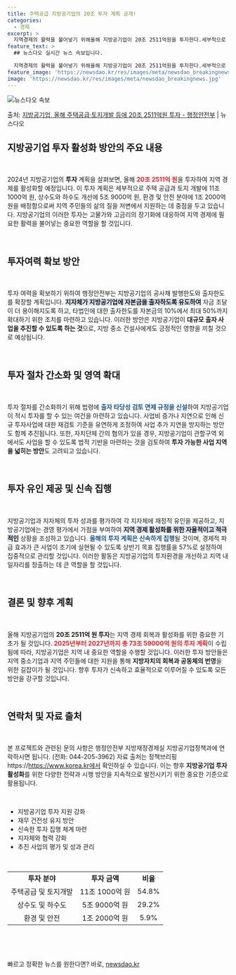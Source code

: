 ```yaml
---
title: 주택공급 지방공기업의 20조 투자 계획 공개!
categories:
  - 경제
excerpt: >
  지역경제의 활력을 불어넣기 위해올해 지방공기업이 20조 2511억원을 투자한다.세부적으로 주택공급토지개발에 …
feature_text: >
  ## 뉴스다오 실시간 뉴스 속보입니다.

  지역경제의 활력을 불어넣기 위해올해 지방공기업이 20조 2511억원을 투자한다.세부적으로 주택공급토지개발에 …
feature_image: 'https://newsdao.kr/res/images/meta/newsdao_breakingnews.jpg'
image: 'https://newsdao.kr/res/images/meta/newsdao_breakingnews.jpg'
---
```


![뉴스다오 속보](https://newsdao.kr/res/images/meta/newsdao_breakingnews.jpg)

<p>출처: <a href="https://newsdao.kr/3122" rel="dofollow">지방공기업, 올해 주택공급·토지개발 등에 20조 2511억원 투자 - 행정안전부</a> | 뉴스다오</p>

<h2 data-ke-size="size26">지방공기업 투자 활성화 방안의 주요 내용</h2>
<p data-ke-size="size16">&nbsp;</p>

2024년 지방공기업의 <b>투자</b> 계획을 살펴보면, 올해 <b><span style="color: #ee2323;">20조 2511억 원</span></b>을 투자하여 지역 경제를 활성화할 예정입니다. 이 투자 계획은 세부적으로 주택 공급과 토지 개발에 11조 1000억 원, 상수도와 하수도 개선에 5조 9000억 원, 환경 및 안전 분야에 1조 2000억 원을 배정함으로써 지역 주민들의 삶의 질을 저변에서 지원하는 데 중점을 두고 있습니다. 지방공기업의 이러한 투자는 고물가와 고금리의 장기화에 대응하여 지역 경제에 필요한 활력을 불어넣는 중요한 역할을 할 것입니다. 

<br>

<h2 data-ke-size="size26">투자여력 확보 방안</h2>
<p data-ke-size="size16">&nbsp;</p>

투자 여력을 확보하기 위하여 행정안전부는 지방공기업의 공사채 발행한도와 출자한도를 확장할 계획입니다. <b><span style="background-color: #21538527;">지자체가 지방공기업에 자본금을 출자하도록 유도하여</span></b> 자금 조달이 더 용이해지도록 하고, 타법인에 대한 출자한도를 자본금의 10%에서 최대 50%까지 확대하기 위한 조치를 마련하고 있습니다. 이러한 방안은 지방공기업이 <b>대규모 출자 사업을 추진할 수 있도록 하는 것</b>으로, 지방 중소 건설사에게도 긍정적인 영향을 끼칠 것으로 예상됩니다. 

<br>

<h2 data-ke-size="size26">투자 절차 간소화 및 영역 확대</h2>
<p data-ke-size="size16">&nbsp;</p>

투자 절차를 간소화하기 위해 법령에 <b><span style="color: #1a5490;">출자 타당성 검토 면제 규정을 신설</span></b>하여 지방공기업이 적시 투자를 할 수 있는 여건을 마련하고 있습니다. 사업비 증가나 지연으로 인해 신규 투자사업에 대한 재검토 기준을 유연하게 조정하여 사업 추가 지연을 방지하는 방안도 함께 추진됩니다. 또한, 자치단체 간의 협의가 있을 경우, 지방공기업이 관할구역 외에서도 사업을 할 수 있도록 법적 기반을 마련하는 것을 검토하여 <b>투자 가능한 사업 지역을 넓히는 방안</b>도 고려되고 있습니다.

<br>

<h2 data-ke-size="size26">투자 유인 제공 및 신속 집행</h2>
<p data-ke-size="size16">&nbsp;</p>

지방공기업과 지자체의 투자 성과를 평가하여 각 지자체에 재정적 유인을 제공하고, 지방공기업에는 경영 평가에서 가점을 부여하여 <b><span style="background-color: #21538527;">지역 경제 활성화를 위한 자율적이고 적극적인</span></b> 상황을 조성하고 있습니다. <b><span style="color: #1a5490;">올해의 투자 계획은 신속하게 집행</span></b>될 것이며, 경제적 파급 효과가 큰 사업이 조기에 실현될 수 있도록 상반기 목표 집행률을 57%로 설정하여 집중적으로 관리할 것입니다. 이러한 활동은 지방공기업의 투자환경을 개선하고 지역 내 일자리를 창출하는 데 큰 역할을 할 것입니다.

<br>

<h2 data-ke-size="size26">결론 및 향후 계획</h2>
<p data-ke-size="size16">&nbsp;</p>

올해 지방공기업의 <b>20조 2511억 원 투자</b>는 지역 경제 회복과 활성화를 위한 중요한 기초가 될 것입니다. <b><span style="color: #ee2323;">2025년부터 2027년까지 총 73조 59000억 원의 투자 계획</span></b>이 수립됨에 따라, 지방공기업은 지역 내 중요한 역할을 수행할 것입니다. 이러한 투자 방안들은 지역 중소기업과 지역 주민들에 대한 지원을 통해 <b>지방자치의 회복과 공동체의 번영</b>을 위한 길잡이가 될 것입니다. 향후 투자가 신속하고 효율적으로 이루어질 수 있도록 모든 방안을 강구할 것입니다. 

<br>

<h2 data-ke-size="size26">연락처 및 자료 출처</h2>
<p data-ke-size="size16">&nbsp;</p>

본 프로젝트와 관련된 문의 사항은 행정안전부 지방재정경제실 지방공기업정책과에 연락하시면 됩니다. (전화: 044-205-3962) 자료 출처는 정책브리핑 https://https://www.korea.kr에서 확인하실 수 있습니다. 이는 향후 <b>지방공기업 투자 활성화</b>를 위한 다양한 전략과 시행 방안을 지속적으로 발전시키기 위한 중요한 기준으로 활용됩니다.

<br>

<ul>
<li>지방공기업 투자 지원 강화</li>
<li>재무 건전성 유지 방안</li>
<li>신속한 투자 집행 체계 마련</li>
<li>지자체와 협력 강화</li>
<li>추진 사업의 평가 및 성과 관리</li>
</ul>

<br>

<table style="width: 100%; border-collapse: collapse;">
<tr>
<td style="text-align: center; height: 17px;"><b>투자 분야</b></td>
<td style="text-align: center; height: 17px;"><b>투자 금액</b></td>
<td style="text-align: center; height: 17px;"><b>비율</b></td>
</tr>
<tr>
<td style="text-align: center; height: 17px;">주택공급 및 토지개발</td>
<td style="text-align: center; height: 17px;">11조 1000억 원</td>
<td style="text-align: center; height: 17px;">54.8%</td>
</tr>
<tr>
<td style="text-align: center; height: 17px;">상수도 및 하수도</td>
<td style="text-align: center; height: 17px;">5조 9000억 원</td>
<td style="text-align: center; height: 17px;">29.2%</td>
</tr>
<tr>
<td style="text-align: center; height: 17px;">환경 및 안전</td>
<td style="text-align: center; height: 17px;">1조 2000억 원</td>
<td style="text-align: center; height: 17px;">5.9%</td>
</tr>
</table>

<br>

<p data-ke-size="size16">&nbsp;</p> 

빠르고 정확한 뉴스를 원한다면? 바로, <a href="https://newsdao.kr" rel="dofollow">newsdao.kr</a>


